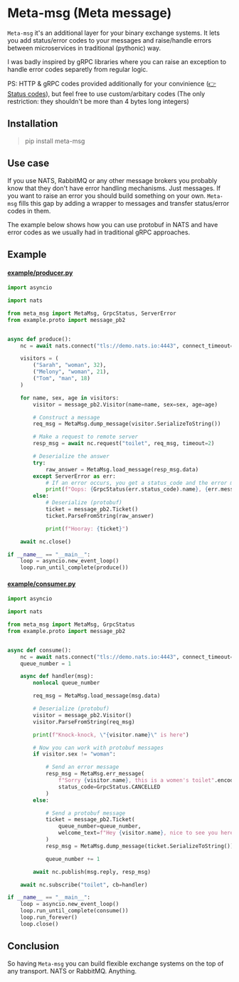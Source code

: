 # Meta-msg (Meta message)

`Meta-msg` it's an additional layer for your binary exchange systems. It lets you add status/error codes to your messages and raise/handle errors between microservices in traditional (pythonic) way.

I was badly inspired by gRPC libraries where you can raise an exception to handle error codes separetly from regular logic.

PS: HTTP & gRPC codes provided additionally for your convinience ([👉 Status codes](meta_msg/status_codes/)), but feel free to use custom/arbitary codes (The only restriction: they shouldn't be more than 4 bytes long integers)

## Installation

> pip install meta-msg

## Use case

If you use NATS, RabbitMQ or any other message brokers you probably know that they don't have error handling mechanisms. Just messages. If you want to raise an error you should build something on your own. `Meta-msg` fills this gap by adding a wrapper to messages and transfer status/error codes in them.

The example below shows how you can use protobuf in NATS and have error codes as we usually had in traditional gRPC approaches.

## Example

#### [example/producer.py](example/producer.py)
```python
import asyncio

import nats

from meta_msg import MetaMsg, GrpcStatus, ServerError
from example.proto import message_pb2


async def produce():
    nc = await nats.connect("tls://demo.nats.io:4443", connect_timeout=10)

    visitors = (
        ("Sarah", "woman", 32),
        ("Melony", "woman", 21),
        ("Tom", "man", 18)
    )

    for name, sex, age in visitors:
        visitor = message_pb2.Visitor(name=name, sex=sex, age=age)

        # Construct a message
        req_msg = MetaMsg.dump_message(visitor.SerializeToString())

        # Make a request to remote server
        resp_msg = await nc.request("toilet", req_msg, timeout=2)

        # Deserialize the answer
        try:
            raw_answer = MetaMsg.load_message(resp_msg.data)
        except ServerError as err:
            # If an error occurs, you get a status_code and the error message itself
            print(f"Oops: {GrpcStatus(err.status_code).name}, {err.message}")
        else:
            # Deserialize (protobuf)
            ticket = message_pb2.Ticket()
            ticket.ParseFromString(raw_answer)

            print(f"Hooray: {ticket}")

    await nc.close()

if __name__ == "__main__":
    loop = asyncio.new_event_loop()
    loop.run_until_complete(produce())
```

#### [example/consumer.py](example/consumer.py)
```python
import asyncio

import nats

from meta_msg import MetaMsg, GrpcStatus
from example.proto import message_pb2


async def consume():
    nc = await nats.connect("tls://demo.nats.io:4443", connect_timeout=10)
    queue_number = 1

    async def handler(msg):
        nonlocal queue_number

        req_msg = MetaMsg.load_message(msg.data)

        # Deserialize (protobuf)
        visitor = message_pb2.Visitor()
        visitor.ParseFromString(req_msg)

        print(f"Knock-knock, \"{visitor.name}\" is here")

        # Now you can work with protobuf messages
        if visitor.sex != "woman":

            # Send an error message
            resp_msg = MetaMsg.err_message(
                f"Sorry {visitor.name}, this is a women's toilet".encode(),
                status_code=GrpcStatus.CANCELLED
            )
        else:

            # Send a protobuf message
            ticket = message_pb2.Ticket(
                queue_number=queue_number,
                welcome_text=f"Hey {visitor.name}, nice to see you here. Come in"
            )
            resp_msg = MetaMsg.dump_message(ticket.SerializeToString())

            queue_number += 1

        await nc.publish(msg.reply, resp_msg)

    await nc.subscribe("toilet", cb=handler)

if __name__ == "__main__":
    loop = asyncio.new_event_loop()
    loop.run_until_complete(consume())
    loop.run_forever()
    loop.close()
```

## Conclusion

So having `Meta-msg` you can build flexible exchange systems on the top of any transport. NATS or RabbitMQ. Anything.